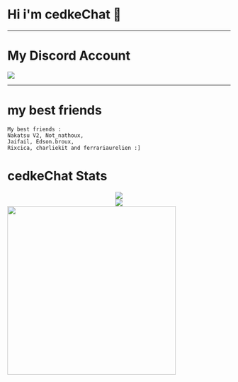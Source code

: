 # Hi i'm cedkeChat 👋
---------------------------------------------------------------------------------------------------------------------

# My Discord Account

<img src="https://lanyard.cnrad.dev/api/916962983958151168">

--------------------------------------------------------------------------------------------------------------------------------------

# my best friends

```text
My best friends : 
Nakatsu V2, Not_nathoux, 
Jaifail, Edson.broux,
Rixcica, charliekit and ferrariaurelien :]
```

# cedkeChat Stats

<div align="center">
    <img align="center" src="https://github-readme-stats.vercel.app/api/top-langs/?username=cedkeChat&layout=compact&theme=github_dark&count_private=true" /><br />    
    <img align="center" src="https://github-readme-stats.vercel.app/api?username=cedkeChat&show_icons=true&theme=github_dark&count_private=true" /><br />
</div>

 <img align="left" height="380" src="https://mir-s3-cdn-cf.behance.net/project_modules/max_1200/5eeea355389655.59822ff824b72.gif"/>

